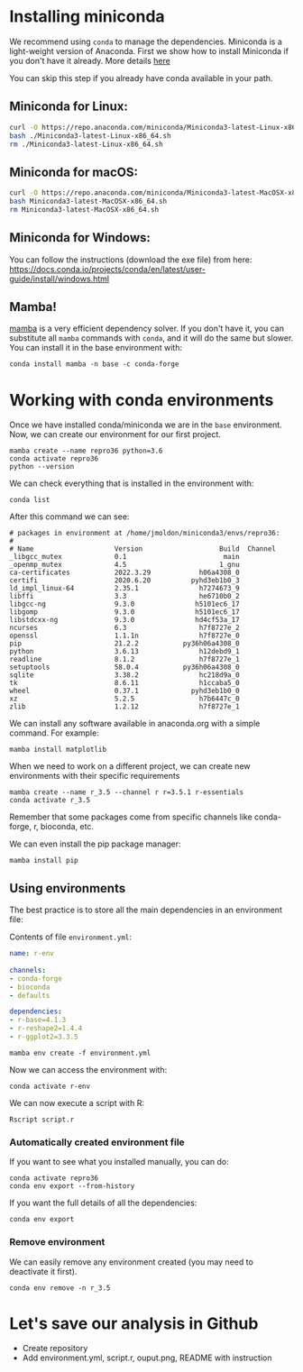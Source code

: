 # Installing miniconda

We recommend using `conda` to manage the dependencies. Miniconda is a light-weight version of Anaconda. First we show how to install Miniconda if you don't have it already. More details [here](https://docs.conda.io/projects/conda/en/latest/user-guide/install/index.html#regular-installation)

You can skip this step if you already have conda available in your path.

## Miniconda for Linux:
```bash
curl -O https://repo.anaconda.com/miniconda/Miniconda3-latest-Linux-x86_64.sh
bash ./Miniconda3-latest-Linux-x86_64.sh
rm ./Miniconda3-latest-Linux-x86_64.sh
```

## Miniconda for macOS:
```bash
curl -O https://repo.anaconda.com/miniconda/Miniconda3-latest-MacOSX-x86_64.sh
bash Miniconda3-latest-MacOSX-x86_64.sh
rm Miniconda3-latest-MacOSX-x86_64.sh
```

## Miniconda for Windows:
You can follow the instructions (download the exe file) from here: https://docs.conda.io/projects/conda/en/latest/user-guide/install/windows.html


## Mamba!

[mamba](https://github.com/mamba-org/mamba) is a very efficient dependency solver. If you don't have it, you can substitute all `mamba` commands with `conda`, and it will do the same but slower. You can install it in the base environment with:


```
conda install mamba -n base -c conda-forge

```

# Working with conda environments

Once we have installed conda/miniconda we are in the `base` environment. Now, we can create our environment for our first project.

```
mamba create --name repro36 python=3.6
conda activate repro36
python --version
```
We can check everything that is installed in the environment with:

```
conda list
```

After this command we can see:

```
# packages in environment at /home/jmoldon/miniconda3/envs/repro36:
#
# Name                    Version                   Build  Channel
_libgcc_mutex             0.1                        main  
_openmp_mutex             4.5                       1_gnu  
ca-certificates           2022.3.29            h06a4308_0  
certifi                   2020.6.20          pyhd3eb1b0_3  
ld_impl_linux-64          2.35.1               h7274673_9  
libffi                    3.3                  he6710b0_2  
libgcc-ng                 9.3.0               h5101ec6_17  
libgomp                   9.3.0               h5101ec6_17  
libstdcxx-ng              9.3.0               hd4cf53a_17  
ncurses                   6.3                  h7f8727e_2  
openssl                   1.1.1n               h7f8727e_0  
pip                       21.2.2           py36h06a4308_0  
python                    3.6.13               h12debd9_1  
readline                  8.1.2                h7f8727e_1  
setuptools                58.0.4           py36h06a4308_0  
sqlite                    3.38.2               hc218d9a_0  
tk                        8.6.11               h1ccaba5_0  
wheel                     0.37.1             pyhd3eb1b0_0  
xz                        5.2.5                h7b6447c_0  
zlib                      1.2.12               h7f8727e_1  
```

We can install any software available in anaconda.org with a simple command. For example:

```
mamba install matplotlib
```


When we need to work on a different project, we can create new environments with their specific requirements
```
mamba create --name r_3.5 --channel r r=3.5.1 r-essentials
conda activate r_3.5
```

Remember that some packages come from specific channels like conda-forge, r, bioconda, etc.

We can even install the pip package manager:

```
mamba install pip
```

## Using environments

The best practice is to store all the main dependencies in an environment file:

Contents of file `environment.yml`:
```yml
name: r-env
  
channels:
- conda-forge
- bioconda
- defaults

dependencies:
- r-base=4.1.3
- r-reshape2=1.4.4
- r-ggplot2=3.3.5
```

```
mamba env create -f environment.yml
```

Now we can access the environment with:

```
conda activate r-env
```

We can now execute a script with R:

```
Rscript script.r
```

### Automatically created environment file

If you want to see what you installed manually, you can do:

```
conda activate repro36
conda env export --from-history
```

If you want the full details of all the dependencies:

```
conda env export
```

### Remove environment

We can easily remove any environment created (you may need to deactivate it first).
```
conda env remove -n r_3.5
```

# Let's save our analysis in Github

- Create repository
- Add environment.yml, script.r, ouput.png, README with instruction

